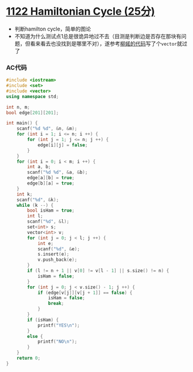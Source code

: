 # [1122 Hamiltonian Cycle (25分)](https://pintia.cn/problem-sets/994805342720868352/problems/994805351814119424)

- 判断hamilton cycle，简单的图论
- 不知道为什么测试点1总是很诡异地过不去（目测是判断边是否存在那块有问题，但看来看去也没找到是哪里不对），遂参考[柳婼的代码](https://www.liuchuo.net/archives/2748)写了个`vector`就过了

### AC代码

```c++
#include <iostream>
#include <set>
#include <vector>
using namespace std;

int n, m;
bool edge[201][201];

int main() {
    scanf("%d %d", &n, &m);
    for (int i = 1; i <= n; i ++) {
        for (int j = 1; j <= n; j ++) {
            edge[i][j] = false;
        }
    }
    for (int i = 0; i < m; i ++) {
        int a, b;
        scanf("%d %d", &a, &b);
        edge[a][b] = true;
        edge[b][a] = true;
    }
    int k;
    scanf("%d", &k);
    while (k --) {
        bool isHam = true;
        int l;
        scanf("%d", &l);
        set<int> s;
        vector<int> v;
        for (int j = 0; j < l; j ++) {
            int e;
            scanf("%d", &e);
            s.insert(e);
            v.push_back(e);
        }
        if (l != n + 1 || v[0] != v[l - 1] || s.size() != n) {
            isHam = false;
        }
        for (int j = 0; j < v.size() - 1; j ++) {
            if (edge[v[j]][v[j + 1]] == false) {
                isHam = false;
                break;
            }
        }
        if (isHam) {
            printf("YES\n");
        }
        else {
            printf("NO\n");
        }
    }
    return 0;
}

```

